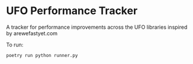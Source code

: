 UFO Performance Tracker
=======================

A tracker for performance improvements across the UFO libraries inspired by
arewefastyet.com

To run:

```bash
poetry run python runner.py
```
